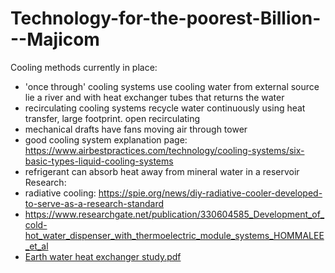 # Technology-for-the-poorest-Billion---Majicom
Cooling methods currently in place:
- 'once through' cooling systems use cooling water from external source lie a river and with heat exchanger tubes that returns the water
- recirculating cooling systems recycle water continuously using heat transfer, large footprint. open recirculating
- mechanical drafts have fans moving air through tower
- good cooling system explanation page: https://www.airbestpractices.com/technology/cooling-systems/six-basic-types-liquid-cooling-systems
- refrigerant can absorb heat away from mineral water in a reservoir
Research:
- radiative cooling: https://spie.org/news/diy-radiative-cooler-developed-to-serve-as-a-research-standard
- https://www.researchgate.net/publication/330604585_Development_of_cold-hot_water_dispenser_with_thermoelectric_module_systems_HOMMALEE_et_al
- [Earth water heat exchanger study.pdf](https://github.com/user-attachments/files/20281119/Earth.water.heat.exchanger.study.pdf)
